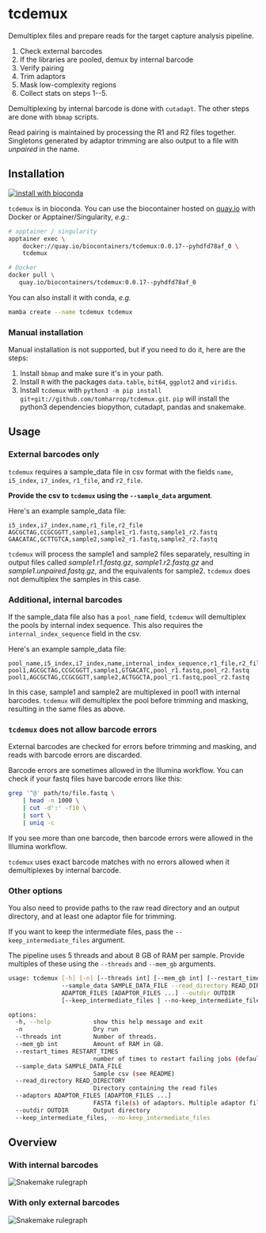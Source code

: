 # tcdemux

Demultiplex files and prepare reads for the target capture analysis pipeline.

1. Check external barcodes
2. If the libraries are pooled, demux by internal barcode
3. Verify pairing
4. Trim adaptors
5. Mask low-complexity regions
6. Collect stats on steps 1--5.

Demultiplexing by internal barcode is done with `cutadapt`.
The other steps are done with `bbmap` scripts.

Read pairing is maintained by processing the R1 and R2 files together.
Singletons generated by adaptor trimming are also output to a file with *unpaired* in the name.

## Installation

[![install with bioconda](https://img.shields.io/badge/install%20with-bioconda-brightgreen.svg?style=flat)](http://bioconda.github.io/recipes/tcdemux/README.html)

`tcdemux` is in bioconda. You can use the biocontainer hosted on [quay.io](https://quay.io/repository/biocontainers/tcdemux?tab=tags) with Docker or Apptainer/Singularity, *e.g.*:

```bash
# apptainer / singularity
apptainer exec \
    docker://quay.io/biocontainers/tcdemux:0.0.17--pyhdfd78af_0 \
    tcdemux

# Docker
docker pull \
   quay.io/biocontainers/tcdemux:0.0.17--pyhdfd78af_0
```

You can also install it with conda, *e.g.*

```bash
mamba create --name tcdemux tcdemux
```

### Manual installation

Manual installation is not supported, but if you need to do it, here are the steps:

1. Install `bbmap` and make sure it's in your path.
2. Install `R` with the packages `data.table`, `bit64`, `ggplot2` and `viridis`.
3. Install `tcdemux` with `python3 -m pip install git+git://github.com/tomharrop/tcdemux.git`. `pip` will install the python3 dependencies biopython, cutadapt, pandas and snakemake.

## Usage

### External barcodes only

`tcdemux` requires a sample_data file in csv format with the fields `name`, `i5_index`, `i7_index`, `r1_file`, and `r2_file`.

**Provide the csv to `tcdemux` using the `--sample_data` argument**.

Here's an example sample_data file:

```csv
i5_index,i7_index,name,r1_file,r2_file
AGCGCTAG,CCGCGGTT,sample1,sample1_r1.fastq,sample1_r2.fastq
GAACATAC,GCTTGTCA,sample2,sample2_r1.fastq,sample2_r2.fastq
```

`tcdemux` will process the sample1 and sample2 files separately, resulting in output files called *sample1.r1.fastq.gz*, *sample1.r2.fastq.gz* and *sample1.unpaired.fastq.gz*, and the equivalents for sample2.
`tcdemux` does not demultiplex the samples in this case.

### Additional, internal barcodes

If the sample_data file also has a `pool_name` field, `tcdemux` will demultiplex the pools by internal index sequence.
This also requires the `internal_index_sequence` field in the csv.

Here's an example sample_data file:

```csv
pool_name,i5_index,i7_index,name,internal_index_sequence,r1_file,r2_file
pool1,AGCGCTAG,CCGCGGTT,sample1,GTGACATC,pool_r1.fastq,pool_r2.fastq
pool1,AGCGCTAG,CCGCGGTT,sample2,ACTGGCTA,pool_r1.fastq,pool_r2.fastq
```

In this case, sample1 and sample2 are multiplexed in pool1 with internal barcodes.
`tcdemux` will demultiplex the pool before trimming and masking, resulting in the same files as above.

### **`tcdemux` does not allow barcode errors**

External barcodes are checked for errors before trimming and masking, and reads with barcode errors are discarded.

Barcode errors are sometimes allowed in the Illumina workflow.
You can check if your fastq files have barcode errors like this:

```bash
grep '^@' path/to/file.fastq \
    | head -n 1000 \
    | cut -d':' -f10 \
    | sort \
    | uniq -c
```

If you see more than one barcode, then barcode errors were allowed in the Illumina workflow.

`tcdemux` uses exact barcode matches with no errors allowed when it demultiplexes by internal barcode.

### Other options

You also need to provide paths to the raw read directory and an output directory, and at least one adaptor file for trimming.

If you want to keep the intermediate files, pass the `--keep_intermediate_files` argument.

The pipeline uses 5 threads and about 8 GB of RAM per sample.
Provide multiples of these using the `--threads` and `--mem_gb` arguments.

```bash
usage: tcdemux [-h] [-n] [--threads int] [--mem_gb int] [--restart_times RESTART_TIMES]
               --sample_data SAMPLE_DATA_FILE --read_directory READ_DIRECTORY --adaptors
               ADAPTOR_FILES [ADAPTOR_FILES ...] --outdir OUTDIR
               [--keep_intermediate_files | --no-keep_intermediate_files]

options:
  -h, --help            show this help message and exit
  -n                    Dry run
  --threads int         Number of threads.
  --mem_gb int          Amount of RAM in GB.
  --restart_times RESTART_TIMES
                        number of times to restart failing jobs (default 0)
  --sample_data SAMPLE_DATA_FILE
                        Sample csv (see README)
  --read_directory READ_DIRECTORY
                        Directory containing the read files
  --adaptors ADAPTOR_FILES [ADAPTOR_FILES ...]
                        FASTA file(s) of adaptors. Multiple adaptor files can be used.
  --outdir OUTDIR       Output directory
  --keep_intermediate_files, --no-keep_intermediate_files
```

## Overview

### With internal barcodes

![Snakemake rulegraph](assets/graph.svg)

### With only external barcodes

![Snakemake rulegraph](assets/external_only_graph.svg)
